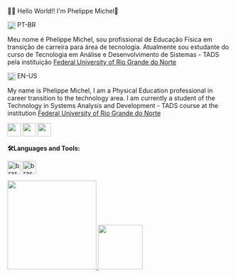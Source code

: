 👨‍💻 Hello World!! I'm Phelippe Michel👋

<img align="center" alt="brasa" height="18em" src="https://user-images.githubusercontent.com/39463872/117911655-8b8c0980-b2b4-11eb-9291-403c6f7f8a4d.png"> PT-BR

Meu nome é Phelippe Michel, sou profissional de Educação Física em transição de carreira para área de tecnologia. 
Atualmente sou estudante do curso de Tecnologia em Análise e Desenvolvimento de Sistemas - TADS pela instituição [Federal University of Rio Grande do Norte](https://ufrn.br)

<img align="center" alt="brasa" height="18em" src="https://camo.githubusercontent.com/077d3275e27bf8ca547bfb29c25d5ca35866113bee6a1c65ee74e29426dfe863/68747470733a2f2f696d6167652e6672656570696b2e636f6d2f7665746f7265732d6772617469732f696c757374726163616f2d64652d62616e64656972612d6575615f35333837362d31383136352e6a7067"> EN-US

My name is Phelippe Michel, I am a Physical Education professional in career transition to the technology area. I am currently a student of the Technology in Systems Analysis and Development - TADS course at the institution [Federal University of Rio Grande do Norte](https://ufrn.br)

<div>
<a href="https://www.linkedin.com/in/phelippemichel/" target="_blank">
<img height="30em" src ="https://img.shields.io/badge/LinkedIn-0077B5?style=for-the-badge&logo=linkedin&logoColor=white" target="_blank"></a>
<a href="https://www.youtube.com/channel/UCajDIfqQiC15ARzVTd75qAg" target="_blank">
<img height="30em" src ="https://img.shields.io/badge/YouTube-FF0000?style=for-the-badge&logo=youtube&logoColor=white" target="_blank"></a>
<a href="https://www.twitch.tv/phelippemichel" target="_blank">
<img height="30em" src ="https://img.shields.io/badge/Twitch-9146FF?style=for-the-badge&logo=twitch&logoColor=white"></a>
</div>


<strong>🛠️Languages and Tools:</strong>

<img align="center" alt="brasa" height="30em" src="https://cdn.jsdelivr.net/gh/devicons/devicon/icons/cplusplus/cplusplus-original.svg" /><!--<img align="center" alt="brasa" height="30em" src="https://cdn.jsdelivr.net/gh/devicons/devicon/icons/java/java-original-wordmark.svg"><img align="center" alt="brasa" height="30em" src="https://cdn.jsdelivr.net/gh/devicons/devicon/icons/python/python-original-wordmark.svg"><img align="center" alt="brasa" height="30em" src="https://cdn.jsdelivr.net/gh/devicons/devicon/icons/javascript/javascript-original.svg">-->
<img align="center" alt="brasa" height="30em" src="https://cdn.jsdelivr.net/gh/devicons/devicon/icons/git/git-plain-wordmark.svg">


<div>
<a href="https://github.com/phelippemichel/github-readme-stats">
<img height="200em" src="https://github-readme-stats.vercel.app/api?username=phelippemichel&show_icons=true&theme=tokyonight"/>
<img height="100em" src="https://github-readme-stats.vercel.app/api/top-langs/?username=anuraghazra&layout=compact"/>
</div>


<!-- TIRAR OS COMENTÁRIOS APÓS FOR APRENDENDO AS LINGUAGENS. LINHA 24 -->















